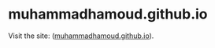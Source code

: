 # muhammadhamoud.github.io

Visit the site: ([muhammadhamoud.github.io](https://muhammadhamoud.github.io)).
